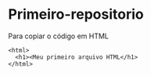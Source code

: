 # Primeiro-repositorio

Para copiar o código em HTML
```
<html>
  <h1><Meu primeiro arquivo HTML</h1>
</html>
```
